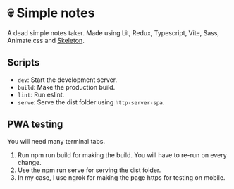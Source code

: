 # 💀 Simple notes

A dead simple notes taker. Made using Lit, Redux, Typescript, Vite, Sass, Animate.css and [Skeleton](http://getskeleton.com/).

## Scripts

- `dev`: Start the development server.
- `build`: Make the production build.
- `lint`: Run eslint.
- `serve`: Serve the dist folder using `http-server-spa`.

## PWA testing

You will need many terminal tabs.

1. Run npm run build for making the build. You will have to re-run on every change.
2. Use the npm run serve for serving the dist folder.
3. In my case, I use ngrok for making the page https for testing on mobile.
